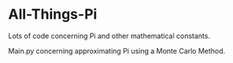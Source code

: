 # All-Things-Pi
Lots of code concerning Pi and other mathematical constants.


Main.py concerning approximating Pi using a Monte Carlo Method.
